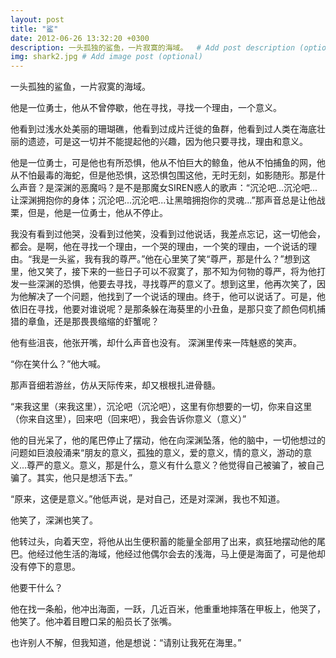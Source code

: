 ```yaml
---
layout: post
title: "鲨"
date: 2012-06-26 13:32:20 +0300
description: 一头孤独的鲨鱼，一片寂寞的海域。  # Add post description (optional)
img: shark2.jpg # Add image post (optional)
---
```


  一头孤独的鲨鱼，一片寂寞的海域。

  他是一位勇士，他从不曾停歇，他在寻找，寻找一个理由，一个意义。

  他看到过浅水处美丽的珊瑚礁，他看到过成片迁徙的鱼群，他看到过人类在海底壮丽的遗迹，可是这一切并不能提起他的兴趣，因为他只要寻找，理由和意义。

  他是一位勇士，可是他也有所恐惧，他从不怕巨大的鲸鱼，他从不怕捕鱼的网，他从不怕最毒的海蛇，但是他恐惧，这恐惧包围这他，无时无刻，如影随形。那是什么声音？是深渊的恶魔吗？是不是那魔女SIREN惑人的歌声：“沉沦吧...沉沦吧...让深渊拥抱你的身体；沉沦吧...沉沦吧...让黑暗拥抱你的灵魂...”那声音总是让他战栗，但是，他是一位勇士，他从不停止。

  我没有看到过他哭，没看到过他笑，没看到过他说话，我差点忘记，这一切他会，都会。是啊，他在寻找一个理由，一个哭的理由，一个笑的理由，一个说话的理由。“我是一头鲨，我有我的尊严。”他在心里笑了笑“尊严，那是什么？”想到这里，他又笑了，接下来的一些日子可以不寂寞了，那不知为何物的尊严，将为他打发一些深渊的恐惧，他要去寻找，寻找尊严的意义了。想到这里，他再次笑了，因为他解决了一个问题，他找到了一个说话的理由。终于，他可以说话了。可是，他依旧在寻找，他要对谁说呢？是那条躲在海葵里的小丑鱼，是那只变了颜色伺机捕猎的章鱼，还是那畏畏缩缩的虾蟹呢？

  他有些沮丧，他张开嘴，却什么声音也没有。
  深渊里传来一阵魅惑的笑声。

  “你在笑什么？”他大喊。

  那声音细若游丝，仿从天际传来，却又根根扎进骨髓。

  “来我这里（来我这里），沉沦吧（沉沦吧），这里有你想要的一切，你来自这里（你来自这里），回来吧（回来吧），我会告诉你意义（意义）”

  他的目光呆了，他的尾巴停止了摆动，他在向深渊坠落，他的脑中，一切他想过的问题如巨浪般涌来“朋友的意义，孤独的意义，爱的意义，情的意义，游动的意义...尊严的意义。意义，那是什么，意义有什么意义？他觉得自己被骗了，被自己骗了。其实，他只是想活下去。”

  “原来，这便是意义。”他低声说，是对自己，还是对深渊，我也不知道。

   他笑了，深渊也笑了。

  他转过头，向着天空，将他从出生便积蓄的能量全部用了出来，疯狂地摆动他的尾巴。他经过他生活的海域，他经过他偶尔会去的浅海，马上便是海面了，可是他却没有停下的意思。

  他要干什么？
  
  他在找一条船，他冲出海面，一跃，几近百米，他重重地摔落在甲板上，他哭了，他笑了。他冲着目瞪口呆的船员长了张嘴。
  
  也许别人不解，但我知道，他是想说：“请别让我死在海里。”
